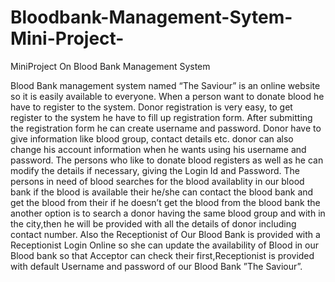 # Bloodbank-Management-Sytem-Mini-Project-

MiniProject On Blood Bank Management System

Blood Bank management system named “The Saviour” is an online website so it is easily available to everyone. When a person want to donate blood he have to register to the system. Donor registration is very easy, to get register to the system he have to fill up registration form. After submitting the registration form he can create username and password. Donor have to give information like blood group, contact details etc. donor can also change his account information when he wants using his username and password. The persons who like to donate blood registers as well as he can modify the details if necessary, giving the Login Id and Password. The persons in need of blood searches for the blood availablity in our blood bank if the blood is available their he/she can contact the blood bank and get the blood from their if he doesn’t get the blood from the blood bank the another option is to search a donor having the same blood group and with in the city,then he will be provided with all the details of donor including contact number. Also the Receptionist of Our Blood Bank is provided with a Receptionist Login Online so she can update the availability of Blood in our Blood bank so that Acceptor can check their first,Receptionist is provided with default Username and password of our Blood Bank ”The Saviour”.
